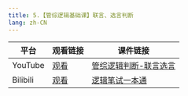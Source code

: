 ```yaml
---
title: 5.【管综逻辑基础课】联言、选言判断
lang: zh-CN
---
```



| 平台       | 观看链接                                                                                                                               | 课件链接                                                                                                                                                                                        |
|----------|------------------------------------------------------------------------------------------------------------------------------------|---------------------------------------------------------------------------------------------------------------------------------------------------------------------------------------------|
| YouTube  | [观看](https://www.youtube.com/watch?v=R2EkPDoenbk&list=PLm0MFkgiW1JiOt8shUCMSGDsqFS23k83T&index=5)                                  | [管综逻辑判断-联言选言](../../public/logic/%E9%80%BB%E8%BE%91-%E5%9F%BA%E7%A1%80%E8%AF%BE/pdf/%E7%AE%A1%E7%BB%BC%E9%80%BB%E8%BE%91%E5%88%A4%E6%96%AD%20-%20%E8%81%94%E8%A8%80%E9%80%89%E8%A8%80.pdf)  |
| Bilibili | [观看](https://www.bilibili.com/video/BV1a5W1eeExE?spm_id_from=333.788.videopod.sections&vd_source=752f1f454ebffd32e5dbe02742c48dab) | [逻辑笔试一本通](../../public/logic/%E9%80%BB%E8%BE%91-%E5%9F%BA%E7%A1%80%E8%AF%BE/pdf/1.%E3%80%90%E7%AC%94%E8%AF%95%E4%B8%80%E6%9C%AC%E9%80%9A%E3%80%91%E7%AE%A1%E7%BB%BC-%E9%80%BB%E8%BE%91.pdf) |                                                                                                                                                                                           |



